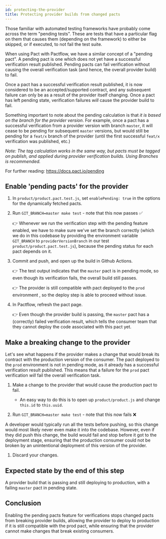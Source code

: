 ```yaml
---
id: protecting-the-provider
title: Protecting provider builds from changed pacts
---
```


Those familiar with automated testing frameworks have probably come across the term "pending tests". These are tests that have a particular flag on them that causes them (depending on the framework) to either be skipped, or if executed, to not fail the test suite.

When using Pact with Pactflow, we have a similar concept of a "pending pact". A pending pact is one which does not yet have a successful verification result published. Pending pacts can fail verification without causing the overall verification task (and hence, the overall provider build) to fail.

Once a pact has a successful verification result published, it is now considered to be an accepted/supported contract, and any subsequent failure can only be as a result of the provider itself changing. Once a pact has left pending state, verification failures *will* cause the provider build to fail.

Something important to note about the pending calculation is that *it is based on the branch for the provider version*. For example, once a pact has a successful verification from a provider version with branch `master`, it will cease to be pending for subsequent `master` versions, but would still be pending for a `feat/x` branch of the provider (until the first successful `feat/x` verification was published, etc.)

*Note: The tag calculation works in the same way, but pacts must be tagged on publish, and applied during provider verification builds. Using Branches is recommended.*

For further reading: <https://docs.pact.io/pending>

## Enable 'pending pacts' for the provider

1. In `product/product.pact.test.js`, set `enablePending: true` in the options for the dynamically fetched pacts.

1. Run `GIT_BRANCH=master make test` - note that this now passes ✅

    👉 Whenever we run the verification step with the pending feature enabled, we have to make sure we've set the branch correctly (which we do in this codebase by providing the environment variable `GIT_BRANCH` to `providerVersionBranch` in our test `product/product.pact.test.js`), because the pending status for each pact depends on it.

1. Commit and push, and open up the build in Github Actions.

    👉 The test output indicates that the `master` pact is in pending mode, so even though its verification fails, the overall build still passes.

    👉 The provider is still compatible with pact deployed to the `prod` environment , so the deploy step is able to proceed without issue.

1. In Pactflow, refresh the pact page.

    👉 Even though the provider build is passing, the `master` pact has a (correctly) failed verification result, which tells the consumer team that they cannot deploy the code associated with this pact yet.

## Make a breaking change to the provider

Let's see what happens if the provider makes a change that would break its contract with the production version of the consumer. The pact deployed to the `prod` environment is not in pending mode, as it already has a successful verification result published. This means that a failure for the `prod` pact verification *will* fail the overall verification task.

1. Make a change to the provider that would cause the production pact to fail.
    * An easy way to do this is to open up `product/product.js` and change `this.id` to `this.uuid`.

1. Run `GIT_BRANCH=master make test` - note that this now fails ❌

  A developer would typically run all the tests before pushing, so this change would most likely never even make it into the codebase. However, even if they did push this change, the build would fail and stop before it got to the deployment stage, ensuring that the production consumer could not be broken by an unintentional deployment of this version of the provider.

1. Discard your changes.

## Expected state by the end of this step

A provider build that is passing and still deploying to production, with a failing `master` pact in pending state.

## Conclusion

Enabling the pending pacts feature for verifications stops changed pacts from breaking provider builds, allowing the provider to deploy to production if it is still compatible with the prod pact, while ensuring that the provider cannot make changes that break existing consumers.
